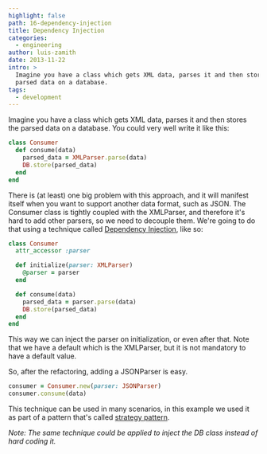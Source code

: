 ```yaml
---
highlight: false
path: 16-dependency-injection
title: Dependency Injection
categories:
  - engineering
author: luis-zamith
date: 2013-11-22
intro: >
  Imagine you have a class which gets XML data, parses it and then stores the
  parsed data on a database.
tags:
  - development
---
```


Imagine you have a class which gets XML data, parses it and then stores the
parsed data on a database. You could very well write it like this:

```ruby
class Consumer
  def consume(data)
    parsed_data = XMLParser.parse(data)
    DB.store(parsed_data)
  end
end
```

There is (at least) one big problem with this approach, and it will manifest
itself when you want to support another data format, such as JSON. The Consumer
class is tightly coupled with the XMLParser, and therefore it's hard to add
other parsers, so we need to decouple them. We're
going to do that using a technique called [Dependency Injection](https://en.wikipedia.org/wiki/Dependency_injection), like so:

```ruby
class Consumer
  attr_accessor :parser

  def initialize(parser: XMLParser)
    @parser = parser
  end

  def consume(data)
    parsed_data = parser.parse(data)
    DB.store(parsed_data)
  end
end
```

This way we can inject the parser on initialization, or even after that. Note
that we have a default which is the XMLParser, but it is not mandatory to have a
default value.

So, after the refactoring, adding a JSONParser is easy.

```ruby
consumer = Consumer.new(parser: JSONParser)
consumer.consume(data)
```

This technique can be used in many scenarios, in this example we used it as part
of a pattern that's called [strategy pattern](https://en.wikipedia.org/wiki/Strategy_pattern).

*Note: The same technique could be applied to inject the DB class instead of hard coding it.*

